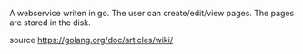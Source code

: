 A webservice writen in go. The user can create/edit/view pages. The pages are stored in the disk.

source https://golang.org/doc/articles/wiki/ 